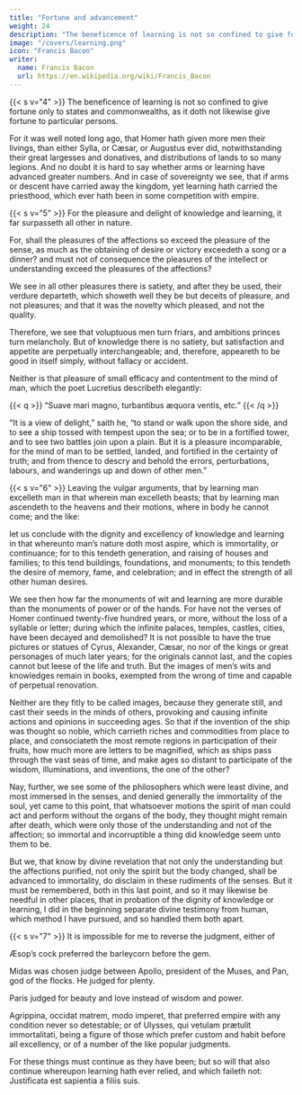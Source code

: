 ```yaml
---
title: "Fortune and advancement"
weight: 24
description: "The beneficence of learning is not so confined to give fortune only to states and commonwealths, as it doth not likewise give fortune to particular persons"
image: "/covers/learning.png"
icon: "Francis Bacon"
writer:
  name: Francis Bacon
  url: https://en.wikipedia.org/wiki/Francis_Bacon
---
```




{{< s v="4" >}} The beneficence of learning is not so confined to give fortune only to states and commonwealths, as it doth not likewise give fortune to particular persons.  

For it was well noted long ago, that Homer hath given more men their livings, than either Sylla, or Cæsar, or Augustus ever did, notwithstanding their great largesses and donatives, and distributions of lands to so many legions. And no doubt it is hard to say whether arms or learning have advanced greater numbers.  And in case of sovereignty we see, that if arms or descent have carried away the kingdom, yet learning hath carried the priesthood, which ever hath been in some competition with empire.


{{< s v="5" >}} For the pleasure and delight of knowledge and learning, it far surpasseth all other in nature.  

For, shall the pleasures of the affections so exceed the pleasure of the sense, as much as the obtaining of desire or victory exceedeth a song or a dinner? and must not of consequence the pleasures of the intellect or understanding exceed the pleasures of the affections? 

We see in all other pleasures there is satiety, and after they be used, their verdure departeth, which showeth well they be but deceits of pleasure, and not pleasures; and that it was the novelty which pleased, and not the quality.  

Therefore, we see that voluptuous men turn friars, and ambitions princes turn melancholy.  But of knowledge there is no satiety, but satisfaction and appetite are perpetually interchangeable; and, therefore, appeareth to be good in itself simply, without fallacy or accident. 

Neither is that pleasure of small efficacy and contentment to the mind of man, which the poet Lucretius describeth elegantly:

{{< q >}}
“Suave mari magno, turbantibus æquora ventis, etc.”
{{< /q >}}

“It is a view of delight,” saith he, “to stand or walk upon the shore side, and to see a ship tossed with tempest upon the sea; or to be in a fortified tower, and to see two battles join upon a plain.  But it is a pleasure incomparable, for the mind of man to be settled, landed, and fortified in the certainty of truth; and from thence to descry and behold the errors, perturbations, labours, and wanderings up and down of other men.”


{{< s v="6" >}} Leaving the vulgar arguments, that by learning man excelleth man in that wherein man excelleth beasts; that by learning man ascendeth to the heavens and their motions, where in body he cannot come; and the like: 

let us conclude with the dignity and excellency of knowledge and learning in that whereunto man’s nature doth most aspire, which is immortality, or continuance; for to this tendeth generation, and raising of houses and families; to this tend buildings, foundations, and monuments; to this tendeth the desire of memory, fame, and celebration; and in effect the strength of all other human desires.

We see then how far the monuments of wit and learning are more durable than the monuments of power or of the hands.  For have not the verses of Homer continued twenty-five hundred years, or more, without the loss of a syllable or letter; during which the infinite palaces, temples, castles, cities, have been decayed and demolished?  It is not possible to have the true pictures or statues of Cyrus, Alexander, Cæsar, no nor of the kings or great personages of much later years; for the originals cannot last, and the copies cannot but leese of the life and truth.  But the images of men’s wits and knowledges remain in books, exempted from the wrong of time and capable of perpetual renovation.  

Neither are they fitly to be called images, because they generate still, and cast their seeds in the minds of others, provoking and causing infinite actions and opinions in succeeding ages.  So that if the invention of the ship was thought so noble, which carrieth riches and commodities from place to place, and consociateth the most remote regions in participation of their fruits, how much more are letters to be magnified, which as ships pass through the vast seas of time, and make ages so distant to participate of the wisdom, illuminations, and inventions, the one of the other? 

Nay, further, we see some of the philosophers which were least divine, and most immersed in the senses, and denied generally the immortality of the soul, yet came to this point, that whatsoever motions the spirit of man could act and perform without the organs of the body, they thought might remain after death, which were only those of the understanding and not of the affection; so immortal and incorruptible a thing did knowledge seem unto them to be.

But we, that know by divine revelation that not only the understanding but the affections purified, not only the spirit but the body changed, shall be advanced to immortality, do disclaim in these rudiments of the senses.  But it must be remembered, both in this last point, and so it may likewise be needful in other places, that in probation of the dignity of knowledge or learning, I did in the beginning separate divine testimony from human, which method I have pursued, and so handled them both apart.


{{< s v="7" >}} It is impossible for me to reverse the judgment, either of 

Æsop’s cock preferred the barleycorn before the gem.

Midas was chosen judge between Apollo, president of the Muses, and Pan, god of the flocks. He judged for plenty.

Paris judged for beauty and love instead of wisdom and power.

Agrippina, occidat matrem, modo imperet, that preferred empire with any condition never so detestable; or of Ulysses, qui vetulam prætulit immortalitati, being a figure of those which prefer custom and habit before all excellency, or of a number of the like popular judgments.  

For these things must continue as they have been; but so will that also continue whereupon learning hath ever relied, and which faileth not: Justificata est sapientia a filiis suis.
